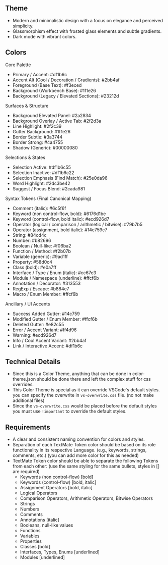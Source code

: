 
## Theme
- Modern and minimalistic design with a focus on elegance and perceived simplicity.
- Glassmorphism effect with frosted glass elements and subtle gradients.
- Dark mode with vibrant colors.


## Colors
Core Palette
- Primary / Accent: #df1b6c
- Accent Alt (Cool / Decoration / Gradients): #2bb4af
- Foreground (Base Text): #f3eced
- Background (Workbench Base): #1f1e26
- Background (Legacy / Elevated Sections): #23212d

Surfaces & Structure
- Background Elevated Panel: #2a2834
- Background Overlay / Active Tab: #2f2d3a
- Line Highlight: #2f2c39
- Gutter Background: #1f1e26
- Border Subtle: #3a3744
- Border Strong: #4a4755
- Shadow (Generic): #00000080

Selections & States
- Selection Active: #df1b6c55
- Selection Inactive: #df1b6c22
- Selection Emphasis (Find Match): #25e0da96
- Word Highlight: #2dc3be42
- Suggest / Focus Blend: #2cada981

Syntax Tokens (Final Canonical Mapping)
- Comment (italic): #6c5f6f
- Keyword (non control-flow, bold): #6176d1be
- Keyword (control-flow, bold italic): #ecd926d7
- Operator (logical / comparison / arithmetic / bitwise): #79b7b5
- Operator (assignment, bold italic): #14c759c7
- String: #84cd4c
- Number: #b82696
- Boolean / Null-like: #f06ba2
- Function / Method: #f2b07b
- Variable (generic): #9ad1ff
- Property: #58d0c4
- Class (bold): #e0a7ff
- Interface / Type / Enum (italic): #cc67e3
- Module / Namespace (underline): #ffcf6b
- Annotation / Decorator: #313553
- RegExp / Escape: #b884e7
- Macro / Enum Member: #ffcf6b

Ancillary / UI Accents
- Success Added Gutter: #14c759
- Modified Gutter / Enum Member: #ffcf6b
- Deleted Gutter: #e82c55
- Error / Accent Variant: #ff4d96
- Warning: #ecd926d7
- Info / Cool Accent Variant: #2bb4af
- Link / Interactive Accent: #df1b6c



## Technical Details
- Since this is a Color Theme, anything that can be done in color-theme.json should be done there and left the complex stuff for css overrides.
- This Color Theme is special as it can override VSCode's default styles. you can specify the overwrite in `vs-overwrite.css` file. (no not make additional files)
- Since the `vs-overwrite.css` would be placed before the default styles you must use `!important` to override the default styles.

## Requirements
- A clear and consistent naming convention for colors and styles.
- Separation of each TextMate Token color should be based on its role functionality in its respective Language. (e.g., keywords, strings, comments, etc.) (you can add more color for this as needed)
- TextMate Token color should be able to separate the following Tokens from each other: (use the same styling for the same bullets, styles in [] are required)
  - Keywords (non control-flow) [bold]
  - Keywords (control-flow) [bold, italic]
  - Assignment Operators [bold, italic]
  - Logical Operators
  - Comparison Operators, Arithmetic Operators, Bitwise Operators
  - Strings
  - Numbers
  - Comments
  - Annotations [italic]
  - Booleans, null-like values
  - Functions
  - Variables
  - Properties
  - Classes [bold]
  - Interfaces, Types, Enums [underlined]
  - Modules [underlined]